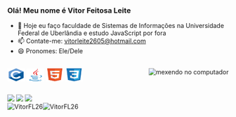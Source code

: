 ### Olá! Meu nome é Vitor Feitosa Leite

- 🌱 Hoje eu faço faculdade de Sistemas de Informações na Universidade Federal de Uberlândia e estudo JavaScript por fora
- 📫 Contate-me: vitorleite2605@hotmail.com
- 😄 Pronomes: Ele/Dele

<div style="display: inline_block"><br>
   <img align="center" alt="Rafa-Csharp" height="30" width="40" src="https://raw.githubusercontent.com/devicons/devicon/master/icons/c/c-original.svg">
   <img align="center" alt="Rafa-Python" height="30" width="40" src="https://raw.githubusercontent.com/devicons/devicon/master/icons/java/java-original.svg">
  <img align="center" alt="Rafa-HTML" height="30" width="40" src="https://raw.githubusercontent.com/devicons/devicon/master/icons/html5/html5-original.svg">
  <img align="center" alt="Rafa-CSS" height="30" width="40" src="https://raw.githubusercontent.com/devicons/devicon/master/icons/css3/css3-original.svg"> 
  <img align="right" src="https://gifs.eco.br/wp-content/uploads/2022/10/gif-de-informatica-6.gif" alt="mexendo no computador">
</div>
  
  ##
 
<div> 
  <a href="https://www.instagram.com/vitorfl_/" target="_blank"><img src="https://img.shields.io/badge/-Instagram-%23E4405F?style=for-the-badge&logo=instagram&logoColor=white" target="_blank"></a>
  <a href = "mailto:vitorleite2605@hotmail.com"><img src="https://img.shields.io/badge/-Hotmail-%23333?style=for-the-badge&logo=hotmail&logoColor=white" target="_blank"></a>
  <a href="https://www.linkedin.com/in/vitor-leite-7b9505247/" target="_blank"><img src="https://img.shields.io/badge/-LinkedIn-%230077B5?style=for-the-badge&logo=linkedin&logoColor=white" target="_blank"></a>   
</div>
<div style="display: flex; flex-direction: row;">
<img height='180em' src="https://readmestats.999857.xyz/api?username=VitorFL26&theme=react&show_icons=true&hide_border=false&include_all_commits=false&&count_private=false" alt="VitorFL26" />
<img height='180em' src="https://readmestats.999857.xyz/api/top-langs/?username=VitorFL26&theme=react&hide_border=false&include_all_commits=false&count_private=false&layout=compact" alt="VitorFL26" />
</div>
